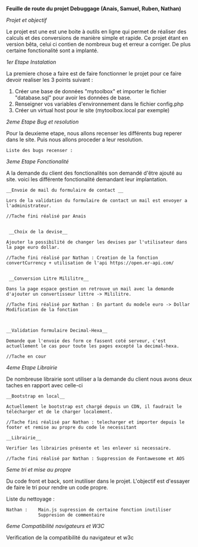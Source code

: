 
**Feuille de route du projet Debuggage (Anais, Samuel, Ruben, Nathan)**


*Projet et objectif*

Le projet est une est une boite à outils en ligne qui permet de réaliser des calculs et des conversions de manière simple et rapide. 
Ce projet étant en version bêta, celui ci contien de nombreux bug et erreur a corriger. De plus certaine fonctionalité sont a implanté.




*1er Etape  Instalation*


La premiere chose a faire est de faire fonctionner le projet pour ce faire devoir realiser les 3 points suivant :

1. Créer une base de données "mytoolbox" et importer le fichier "database.sql" pour avoir les données de base.
2. Renseigner vos variables d'environnement dans le fichier config.php
3. Créer un virtual host pour le site (mytoolbox.local par exemple)




*2eme Etape Bug et resolution*


Pour la deuxieme etape, nous allons recenser les différents bug reperer dans le site. Puis nous allons proceder a leur resolution.

    Liste des bugs recenser :









*3eme Etape Fonctionalité*


A la demande du client des fonctionalités son demandé d'être ajouté au site. voici les différente fonctionalité demandant leur implantation. 


    __Envoie de mail du formulaire de contact __

    Lors de la validation du formulaire de contact un mail est envoyer a l'administrateur.

    //Tache fini réalisé par Anais


     __Choix de la devise__

    Ajouter la possibilité de changer les devises par l'utilisateur dans la page euro dollar.

    //Tache fini réalisé par Nathan : Creation de la fonction convertCurrency + utilisation de l'api https://open.er-api.com/


     __Conversion Litre Mililitre__

    Dans la page espace gestion on retrouve un mail avec la demande d'ajouter un convertisseur littre -> Mililitre.

    //Tache fini réalisé par Nathan : En partant du modele euro -> Dollar Modification de la fonction



    __Validation formulaire Decimal-Hexa__

    Demande que l'envoie des form ce fassent coté serveur, c'est actuellement le cas pour toute les pages excepté la decimal-hexa.

    //Tache en cour




*4eme Etape Librairie*


De nombreuse librairie sont utiliser a la demande du client nous avons deux taches en rapport avec celle-ci

    __Bootstrap en local__

    Actuellement le bootstrap est chargé depuis un CDN, il faudrait le télécharger et de le charger localement.

    //Tache fini réalisé par Nathan : telecharger et importer depuis le footer et remise au propre du code le necessitant

    __Librairie__

    Verifier les librairies présente et les enlever si necessaire.

    //Tache fini réalisé par Nathan : Suppression de Fontawesome et AOS




*5eme tri et mise au propre*


Du code front et back, sont inutiliser dans le projet. L'objectif est d'essayer de faire le tri pour rendre un code propre. 

Liste du nettoyage : 

    Nathan :    Main.js supression de certaine fonction inutiliser
                Suppresion de commentaire




*6eme Compatibilité navigateurs et W3C*

Verification de la compatibilité du navigateur et w3c 



    